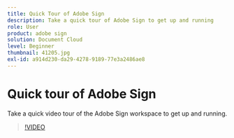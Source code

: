 ```yaml
---
title: Quick Tour of Adobe Sign
description: Take a quick tour of Adobe Sign to get up and running
role: User
product: adobe sign
solution: Document Cloud
level: Beginner
thumbnail: 41205.jpg
exl-id: a914d230-da29-4278-9189-77e3a2486ae8
---
```

# Quick tour of Adobe Sign

Take a quick video tour of the Adobe Sign workspace to get up and running.

>[!VIDEO](https://video.tv.adobe.com/v/41205?hidetitle=true)
